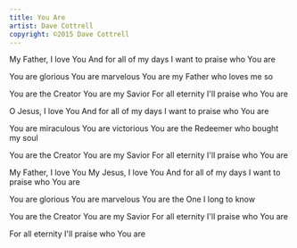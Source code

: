 ```yaml
---
title: You Are
artist: Dave Cottrell
copyright: ©2015 Dave Cottrell
---
```

My Father, I love You
And for all of my days
I want to praise who You are

You are glorious
You are marvelous
You are my Father who loves me so

   You are the Creator
   You are my Savior
   For all eternity
   I'll praise who You are

O Jesus, I love You
And for all of my days
I want to praise who You are

You are miraculous
You are victorious
You are the Redeemer who bought my soul

   You are the Creator
   You are my Savior
   For all eternity
   I'll praise who You are

My Father, I love You
My Jesus, I love You
And for all of my days
I want to praise who You are

You are glorious
You are marvelous
You are the One I long to know

   You are the Creator
   You are my Savior
   For all eternity
   I'll praise who You are

   For all eternity
   I'll praise who You are
